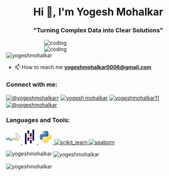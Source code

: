 <h1 align="center">Hi 👋, I'm Yogesh Mohalkar</h1>
<h3 align="center">"Turning Complex Data into Clear Solutions"</h3>
<img align="right" alt="coding" width="400" src="https://assets-global.website-files.com/5c19020c997c25514d17d86f/6123eeadd1c080239dd39956_Setup%20Analytics.gif">
<img align="right" alt="coding" width="400" src="https://chools.in/wp-content/uploads/data-science-2-1.gif">
<p align="left"> <img src="https://komarev.com/ghpvc/?username=yogeshmohalkar&label=Profile%20views&color=0e75b6&style=flat" alt="yogeshmohalkar" /> </p>

- 📫 How to reach me **yogeshmohalkar0006@gmail.com**

<h3 align="left">Connect with me:</h3>
<p align="left">
<a href="https://twitter.com/@yogeshmohalkarr" target="blank"><img align="center" src="https://raw.githubusercontent.com/rahuldkjain/github-profile-readme-generator/master/src/images/icons/Social/twitter.svg" alt="@yogeshmohalkarr" height="30" width="40" /></a>
<a href="https://linkedin.com/in/yogesh mohalkar" target="blank"><img align="center" src="https://raw.githubusercontent.com/rahuldkjain/github-profile-readme-generator/master/src/images/icons/Social/linked-in-alt.svg" alt="yogesh mohalkar" height="30" width="40" /></a>
<a href="https://instagram.com/yogeshmohalkar11" target="blank"><img align="center" src="https://raw.githubusercontent.com/rahuldkjain/github-profile-readme-generator/master/src/images/icons/Social/instagram.svg" alt="yogeshmohalkar11" height="30" width="40" /></a>
<a href="https://www.youtube.com/c/@yogeshmohalkar" target="blank"><img align="center" src="https://raw.githubusercontent.com/rahuldkjain/github-profile-readme-generator/master/src/images/icons/Social/youtube.svg" alt="@yogeshmohalkar" height="30" width="40" /></a>
</p>

<h3 align="left">Languages and Tools:</h3>
<p align="left"> <a href="https://www.mysql.com/" target="_blank" rel="noreferrer"> <img src="https://raw.githubusercontent.com/devicons/devicon/master/icons/mysql/mysql-original-wordmark.svg" alt="mysql" width="40" height="40"/> </a> <a href="https://pandas.pydata.org/" target="_blank" rel="noreferrer"> <img src="https://raw.githubusercontent.com/devicons/devicon/2ae2a900d2f041da66e950e4d48052658d850630/icons/pandas/pandas-original.svg" alt="pandas" width="40" height="40"/> </a> <a href="https://www.python.org" target="_blank" rel="noreferrer"> <img src="https://raw.githubusercontent.com/devicons/devicon/master/icons/python/python-original.svg" alt="python" width="40" height="40"/> </a> <a href="https://scikit-learn.org/" target="_blank" rel="noreferrer"> <img src="https://upload.wikimedia.org/wikipedia/commons/0/05/Scikit_learn_logo_small.svg" alt="scikit_learn" width="40" height="40"/> </a> <a href="https://seaborn.pydata.org/" target="_blank" rel="noreferrer"> <img src="https://seaborn.pydata.org/_images/logo-mark-lightbg.svg" alt="seaborn" width="40" height="40"/> </a> </p>

<p><img align="left" src="https://github-readme-stats.vercel.app/api/top-langs?username=yogeshmohalkar&show_icons=true&locale=en&layout=compact" alt="yogeshmohalkar" /></p>

<p>&nbsp;<img align="center" src="https://github-readme-stats.vercel.app/api?username=yogeshmohalkar&show_icons=true&locale=en" alt="yogeshmohalkar" /></p>

<p><img align="center" src="https://github-readme-streak-stats.herokuapp.com/?user=yogeshmohalkar&" alt="yogeshmohalkar" /></p>
